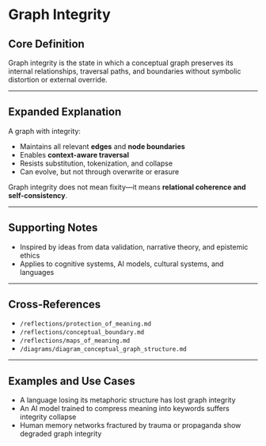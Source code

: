 # Graph Integrity

## Core Definition

Graph integrity is the state in which a conceptual graph preserves its internal relationships, traversal paths, and boundaries without symbolic distortion or external override.

---

## Expanded Explanation

A graph with integrity:

- Maintains all relevant **edges** and **node boundaries**  
- Enables **context-aware traversal**  
- Resists substitution, tokenization, and collapse  
- Can evolve, but not through overwrite or erasure

Graph integrity does not mean fixity—it means **relational coherence and self-consistency**.

---

## Supporting Notes

- Inspired by ideas from data validation, narrative theory, and epistemic ethics  
- Applies to cognitive systems, AI models, cultural systems, and languages

---

## Cross-References

- `/reflections/protection_of_meaning.md`  
- `/reflections/conceptual_boundary.md`  
- `/reflections/maps_of_meaning.md`  
- `/diagrams/diagram_conceptual_graph_structure.md`

---

## Examples and Use Cases

- A language losing its metaphoric structure has lost graph integrity  
- An AI model trained to compress meaning into keywords suffers integrity collapse  
- Human memory networks fractured by trauma or propaganda show degraded graph integrity
